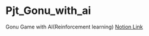 # Pjt_Gonu_with_ai

Gonu Game with AI(Reinforcement learning)
<a href="https://raspy-pamphlet-2f2.notion.site/Side-PJT-40e0b910c9b9457e83e5f1f350c512de">Notion Link</a>
